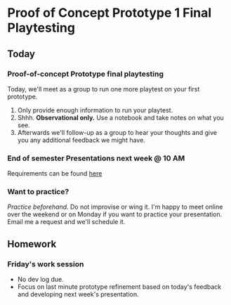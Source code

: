 # Proof of Concept Prototype 1 Final Playtesting

## Today

### Proof-of-concept Prototype final playtesting
Today, we'll meet as a group to run one more playtest on your first prototype.
1. Only provide enough information to run your playtest.
2. Shhh. __Observational only.__ Use a notebook and take notes on what you see.
3. Afterwards we'll follow-up as a group to hear your thoughts and give you any additional feedback we might have.


### End of semester Presentations next week @ 10 AM
Requirements can be found [here](https://docs.google.com/document/d/1pS-JvL4qutjqK28auh5mWcf0xWpiN8GO9f_fWeQ-JRQ/edit?usp=sharing)

### Want to practice?
 _Practice beforehand._ Do not improvise or wing it. I'm happy to meet online over the weekend or on Monday if you want to practice your presentation. Email me a request and we'll schedule it.

## Homework

### Friday's work session
- No dev log due.
- Focus on last minute prototype refinement based on today's feedback and developing next week's presentation.